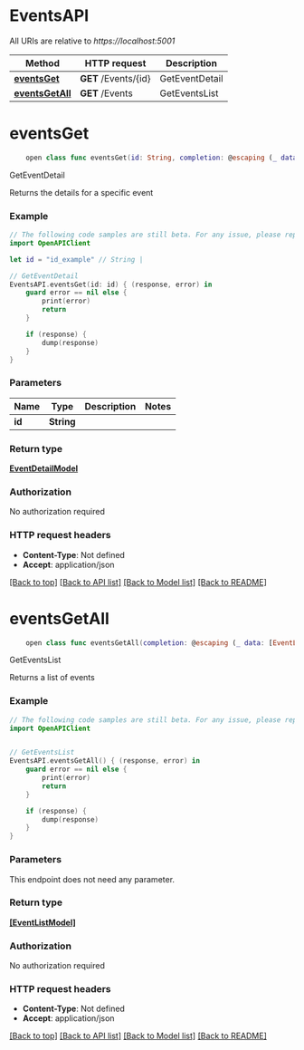 # EventsAPI

All URIs are relative to *https://localhost:5001*

Method | HTTP request | Description
------------- | ------------- | -------------
[**eventsGet**](EventsAPI.md#eventsget) | **GET** /Events/{id} | GetEventDetail
[**eventsGetAll**](EventsAPI.md#eventsgetall) | **GET** /Events | GetEventsList


# **eventsGet**
```swift
    open class func eventsGet(id: String, completion: @escaping (_ data: EventDetailModel?, _ error: Error?) -> Void)
```

GetEventDetail

Returns the details for a specific event

### Example 
```swift
// The following code samples are still beta. For any issue, please report via http://github.com/OpenAPITools/openapi-generator/issues/new
import OpenAPIClient

let id = "id_example" // String | 

// GetEventDetail
EventsAPI.eventsGet(id: id) { (response, error) in
    guard error == nil else {
        print(error)
        return
    }

    if (response) {
        dump(response)
    }
}
```

### Parameters

Name | Type | Description  | Notes
------------- | ------------- | ------------- | -------------
 **id** | **String** |  | 

### Return type

[**EventDetailModel**](EventDetailModel.md)

### Authorization

No authorization required

### HTTP request headers

 - **Content-Type**: Not defined
 - **Accept**: application/json

[[Back to top]](#) [[Back to API list]](../README.md#documentation-for-api-endpoints) [[Back to Model list]](../README.md#documentation-for-models) [[Back to README]](../README.md)

# **eventsGetAll**
```swift
    open class func eventsGetAll(completion: @escaping (_ data: [EventListModel]?, _ error: Error?) -> Void)
```

GetEventsList

Returns a list of events

### Example 
```swift
// The following code samples are still beta. For any issue, please report via http://github.com/OpenAPITools/openapi-generator/issues/new
import OpenAPIClient


// GetEventsList
EventsAPI.eventsGetAll() { (response, error) in
    guard error == nil else {
        print(error)
        return
    }

    if (response) {
        dump(response)
    }
}
```

### Parameters
This endpoint does not need any parameter.

### Return type

[**[EventListModel]**](EventListModel.md)

### Authorization

No authorization required

### HTTP request headers

 - **Content-Type**: Not defined
 - **Accept**: application/json

[[Back to top]](#) [[Back to API list]](../README.md#documentation-for-api-endpoints) [[Back to Model list]](../README.md#documentation-for-models) [[Back to README]](../README.md)

